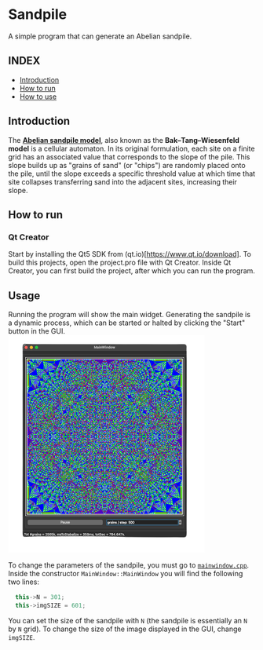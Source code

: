 # Sandpile
A simple program that can generate an Abelian sandpile.

## INDEX
 * [Introduction](#introduction)
 * [How to run](#how-to-run)
 * [How to use](#usage)


## Introduction
The [**Abelian sandpile model**](https://en.wikipedia.org/wiki/Abelian_sandpile_model), also known as the **Bak–Tang–Wiesenfeld model** is a cellular automaton. In its original formulation, each site on a finite grid has an associated value that corresponds to the slope of the pile. This slope builds up as "grains of sand" (or "chips") are randomly placed onto the pile, until the slope exceeds a specific threshold value at which time that site collapses transferring sand into the adjacent sites, increasing their slope. 


## How to run

### Qt Creator
Start by installing the Qt5 SDK from (qt.io)[https://www.qt.io/download]. 
To build this projects, open the project.pro file with Qt Creator. Inside Qt Creator, you can first build the project, after which you can run the program.


## Usage
Running the program will show the main widget. Generating the sandpile is a dynamic process, which can be started or halted by clicking the "Start" button in the GUI.
![](images/main_interface_bg.png)

To change the parameters of the sandpile, you must go to [`mainwindow.cpp`](mainwindow.cpp). Inside the constructor `MainWindow::MainWindow` you will find the following two lines:

```cpp
  this->N = 301;
  this->imgSIZE = 601;
```

You can set the size of the sandpile with `N` (the sandpile is essentially an `N` by `N` grid).
To change the size of the image displayed in the GUI, change `imgSIZE`.
